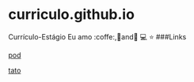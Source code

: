 # curriculo.github.io
Currículo-Estágio
Eu amo :coffe:,:pizza:and:dancer:
:computer:
:star:
###Links

[pod](http://localhost/)

[tato](http://localhost/ "link title")
